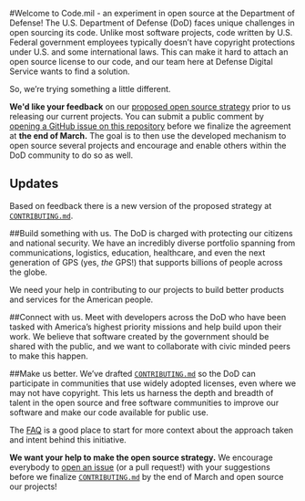 #Welcome to Code.mil - an experiment in open source at the Department of Defense!
The U.S. Department of Defense (DoD) faces unique challenges in open sourcing its code. Unlike most software projects, code written by U.S. Federal government employees typically doesn’t have copyright protections under U.S. and some international laws. This can make it hard to attach an open source license to our code, and our team here at Defense Digital Service wants to find a solution.

So, we’re trying something a little different.

**We'd like your feedback** on our [proposed open source strategy](/Proposal/CONTRIBUTING.md) prior to us releasing our current projects. You can submit a public comment by [opening a GitHub issue on this repository](https://github.com/deptofdefense/code.mil/issues/new) before we finalize the agreement at **the end of March.** The goal is to then use the developed mechanism to open source several projects and encourage and enable others within the DoD community to do so as well.

## Updates
Based on feedback there is a new version of the proposed strategy at [`CONTRIBUTING.md`](/Proposal/CONTRIBUTING.md).

##Build something with us.
The DoD is charged with protecting our citizens and national security. We have an incredibly diverse portfolio spanning from communications, logistics, education, healthcare, and even the next generation of GPS (yes, *the* GPS!) that supports billions of people across the globe.

We need your help in contributing to our projects to build better products and services for the American people.

##Connect with us.
Meet with developers across the DoD who have been tasked with America’s highest priority missions and help build upon their work. We believe that software created by the government should be shared with the public, and we want to collaborate with civic minded peers to make this happen.

##Make us better.
We’ve drafted [`CONTRIBUTING.md`](/Proposal/CONTRIBUTING.md) so the DoD can participate in communities that use widely adopted licenses, even where we may not have copyright. This lets us harness the depth and breadth of talent in the open source and free software communities to improve our software and make our code available for public use.

The [FAQ](/FAQ.md) is a good place to start for more context about the approach taken and intent behind this initiative.

**We want your help to make the open source strategy.** We encourage everybody to [open an issue](https://github.com/deptofdefense/code.mil/issues/new) (or a pull request!) with your suggestions before we finalize [`CONTRIBUTING.md`](/Proposal/CONTRIBUTING.md) by the end of March and open source our projects!

